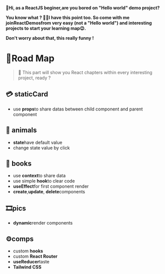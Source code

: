 **👋Hi, as a ReactJS beginer,are you bored on "Hello world" demo project?**

**You know what ? 🤦‍♀️I have this point too. So come with me join****ReactDemos****from very easy (not a "Hello world") and interesting projects to start your learning map😉.**

**Don't worry about that, this really funny !**

# 🎯Road Map 

>🧵 This part will show you React chapters  within every interesting project, ready ?
## 💳 staticCard 

* use **props**to share datas between child component and parent component
## 🧸 animals  

* **state**have default value
* change state value by click
## 📖 books

* use **context**to share data
* use simple **hook**to clear code
* **useEffect**for first component render
* **create**,**update**, **delete**components 
## 🎞pics

* **dynamic**render components
## ⚙comps

* custom **hooks**
* custom **React Router**
* **useReducer**taste
* **Tailwind CSS**
